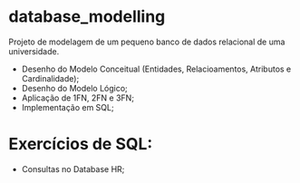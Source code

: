 # database_modelling
Projeto de modelagem de um pequeno banco de dados relacional de uma universidade.


- Desenho do Modelo Conceitual (Entidades, Relacioamentos, Atributos e Cardinalidade);
- Desenho do Modelo Lógico;
- Aplicação de 1FN, 2FN e 3FN;
- Implementação em SQL;



# Exercícios de SQL:

- Consultas no Database HR;
